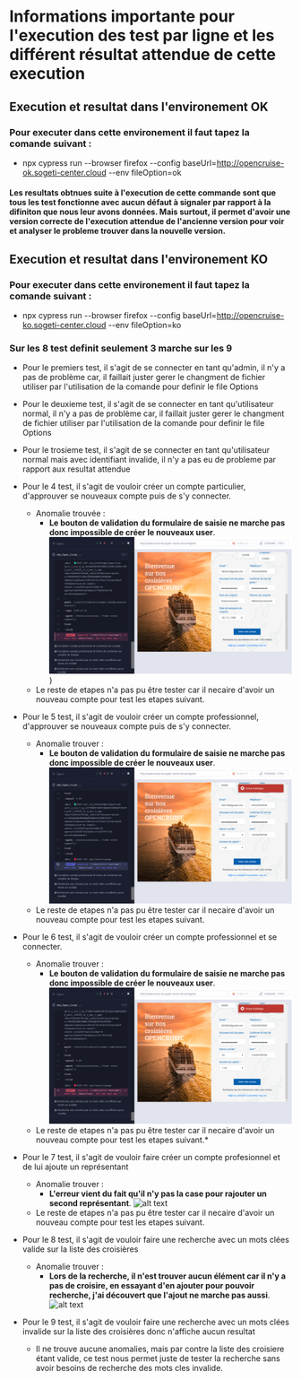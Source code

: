 # Informations importante pour l'execution des test par ligne et les différent résultat attendue de cette execution

## Execution et resultat dans l'environement OK

### Pour executer dans cette environement il faut tapez la comande suivant :
* npx cypress run --browser firefox --config baseUrl=http://opencruise-ok.sogeti-center.cloud --env  fileOption=ok

#### Les resultats obtnues suite à l'execution de cette commande sont que tous les test fonctionne avec aucun défaut à signaler par rapport à la difiniton que nous leur avons données. Mais surtout, il permet d'avoir une version correcte de l'execution attendue de l'ancienne version pour voir et analyser le probleme trouver dans la nouvelle version.

## Execution et resultat dans l'environement KO

### Pour executer dans cette environement il faut tapez la comande suivant :
* npx cypress run --browser firefox --config baseUrl=http://opencruise-ko.sogeti-center.cloud --env  fileOption=ko

### Sur les 8 test definit seulement 3 marche sur les 9
- Pour le premiers test, il s'agit de se connecter en tant qu'admin, il n'y a pas de problème car, il faillait juster gerer le changment de fichier utiliser par l'utilisation de la comande pour definir le file Options
  
- Pour le deuxieme test, il s'agit de se connecter en tant qu'utilisateur normal, il n'y a pas de problème car, il faillait juster gerer le changment de fichier utiliser par l'utilisation de la comande pour definir le file Options

- Pour le trosieme test, il s'agit de se connecter en tant qu'utilisateur normal mais avec identifiant invalide, il n'y a pas eu de probleme par rapport aux resultat attendue

- Pour le 4 test, il s'agit de vouloir créer un compte particulier, d'approuver se nouveaux compte puis de s'y connecter.
  -  Anomalie trouvée : 
     -  **Le bouton de validation du formulaire de saisie ne marche pas donc impossible de créer le nouveaux user**.
    ![alt text](../doc/Test%20Open%20Cruise%20--%20Inscription%20compte%20particulier%20et%20Connexion%20du%20compte%20(failed).png))
  - Le reste de etapes n'a pas pu être tester car il necaire d'avoir un nouveau compte pour test les etapes suivant.

- Pour le 5 test, il s'agit de vouloir créer un compte professionnel, d'approuver se nouveaux compte puis de s'y connecter.
  -  Anomalie trouver : 
     -  **Le bouton de validation du formulaire de saisie ne marche pas donc impossible de créer le nouveaux user**.
    ![alt text](../doc/Test%20Open%20Cruise%20--%20Inscription%20compte%20professionel%20et%20Connexion%20du%20compte%20(failed).png)
  - Le reste de etapes n'a pas pu être tester car il necaire d'avoir un nouveau compte pour test les etapes suivant.

- Pour le 6 test, il s'agit de vouloir créer un compte  professionnel et se connecter.
  -  Anomalie trouver : 
     -  **Le bouton de validation du formulaire de saisie ne marche pas donc impossible de créer le nouveaux user**.
    ![alt text](../doc/Test%20Open%20Cruise%20--%20Inscription%20compte%20professionel%20et%20Echec%20de%20Connexion%20au%20compte%20car%20bloque%20(failed).png)
  - Le reste de etapes n'a pas pu être tester car il necaire d'avoir un nouveau compte pour test les etapes suivant.*
  
- Pour le 7 test, il s'agit de vouloir faire créer un compte profesionnel et de lui ajoute un représentant 
  -  Anomalie trouver : 
     -  **L'erreur vient du fait qu'il n'y pas la case pour rajouter un second représentant**.
    ![alt text](../doc/Test%20Open%20Cruise%20--%20Inscription%20compte%20professionel%20Avec%202%20représentant%20(failed).png)
  - Le reste de etapes n'a pas pu être tester car il necaire d'avoir un nouveau compte pour test les etapes suivant.

- Pour le 8 test, il s'agit de vouloir faire une recherche avec un mots clées valide sur la liste des croisières
  -  Anomalie trouver : 
     -  **Lors de la recherche, il n'est trouver aucun élément car il n'y a pas de croisire, en essayant d'en ajouter pour pouvoir recherche, j'ai découvert que l'ajout ne marche pas aussi**.
    ![alt text](../doc/Test%20Open%20Cruise%20--%20Recherche%20une%20croisiere%20par%20un%20mots%20cl%C3%A9es%20est%20affiche%20aux%20moins%20un%20resultat%20(failed).png)

- Pour le 9 test, il s'agit de vouloir faire une recherche avec un mots clées invalide sur la liste des croisières donc n'affiche aucun resultat
  - Il ne trouve aucune anomalies, mais par contre la liste des croisiere étant valide, ce test nous permet juste de tester la recherche sans avoir besoins de recherche des mots cles invalide.